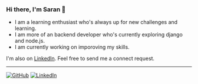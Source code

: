 ### Hi there, I'm Saran 👋

- I am a learning enthusiast who's always up for new challenges and learning.
- I am more of an backend developer who's currently exploring django and node.js.
- I am currently working on imporoving my skills.

I'm also on [LinkedIn](https://www.linkedin.com/in/saran-pt/).
Feel free to send me a connect request.

---

[![GitHub](https://img.shields.io/badge/GitHub-black?style=social&logo=github)](https://github.com/saran-pt)
[![LinkedIn](https://img.shields.io/badge/LinkedIn-%230077B5.svg?logo=linkedin&logoColor=white)](https://www.linkedin.com/in/saran-pt/)
<!--
![visitors](https://visitor-badge.laobi.icu/badge?page_id=saran-pt.saran-pt)

**saran-pt/saran-pt** is a ✨ _special_ ✨ repository because its `README.md` (this file) appears on your GitHub profile.

Here are some ideas to get you started:

- 🔭 I’m currently working on ...
- 🌱 I’m currently learning ...
- 👯 I’m looking to collaborate on ...
- 🤔 I’m looking for help with ...
- 💬 Ask me about ...
- 📫 How to reach me: ...
- 😄 Pronouns: ...
- ⚡ Fun fact: ...
-->
